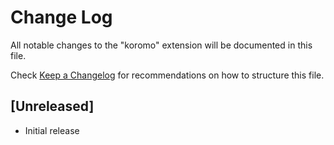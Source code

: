 # Change Log

All notable changes to the "koromo" extension will be documented in this file.

Check [Keep a Changelog](http://keepachangelog.com/) for recommendations on how to structure this file.

## [Unreleased]

- Initial release